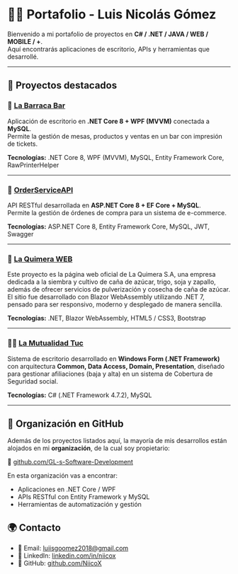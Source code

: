 # 👨‍💻 Portafolio - Luis Nicolás Gómez

Bienvenido a mi portafolio de proyectos en **C# / .NET / JAVA / WEB / MOBILE / +**.  
Aquí encontrarás aplicaciones de escritorio, APIs y herramientas que desarrollé.

---

## 📂 Proyectos destacados

### 🍹 [La Barraca Bar](https://github.com/GL-s-Software-Development/LaBarracaBar-WindowsApp)
Aplicación de escritorio en **.NET Core 8 + WPF (MVVM)** conectada a **MySQL**.  
Permite la gestión de mesas, productos y ventas en un bar con impresión de tickets.

**Tecnologías:** .NET Core 8, WPF (MVVM), MySQL, Entity Framework Core, RawPrinterHelper

---

### 🛒 [OrderServiceAPI](https://github.com/NiicoX/OrderServiceAPI)
API RESTful desarrollada en **ASP.NET Core 8 + EF Core + MySQL**.  
Permite la gestión de órdenes de compra para un sistema de e-commerce.

**Tecnologías:** ASP.NET Core 8, Entity Framework Core, MySQL, JWT, Swagger

---

### 🌱 [La Quimera WEB](https://github.com/GL-s-Software-Development/La_Quimera_SA-WEB)
Este proyecto es la página web oficial de La Quimera S.A, una empresa dedicada a la siembra y cultivo de caña de azúcar, trigo, soja y zapallo, además de ofrecer servicios de pulverización y cosecha de caña de azúcar.
El sitio fue desarrollado con Blazor WebAssembly utilizando .NET 7, pensado para ser responsivo, moderno y desplegado de manera sencilla.

**Tecnologías:** .NET, Blazor WebAssembly, HTML5 / CSS3, Bootstrap

---

### 👨‍⚕️ [La Mutualidad Tuc](https://github.com/GL-s-Software-Development/MutualProyect)
Sistema de escritorio desarrollado en **Windows Form (.NET Framework)** con arquitectura **Common, Data Access, Domain, Presentation**, diseñado para gestionar afiliaciones (baja y alta) en un sistema de Cobertura de Seguridad social.

**Tecnologías:** C# (.NET Framework 4.7.2), MySQL

---

## 🏢 Organización en GitHub
Además de los proyectos listados aquí, la mayoría de mis desarrollos están alojados en mi **organización**, de la cual soy propietario:  

🔗 [github.com/GL-s-Software-Development](https://github.com/GL-s-Software-Development)

En esta organización vas a encontrar:
- Aplicaciones en .NET Core / WPF
- APIs RESTful con Entity Framework y MySQL
- Herramientas de automatización y gestión

## 🌍 Contacto
- 📧 Email: luiisgoomez2018@gmail.com
- 💼 LinkedIn: [linkedin.com/in/niicox](https://www.linkedin.com/in/NiicoX/)  
- 🐙 GitHub: [github.com/NiicoX](https://github.com/NiicoX)
